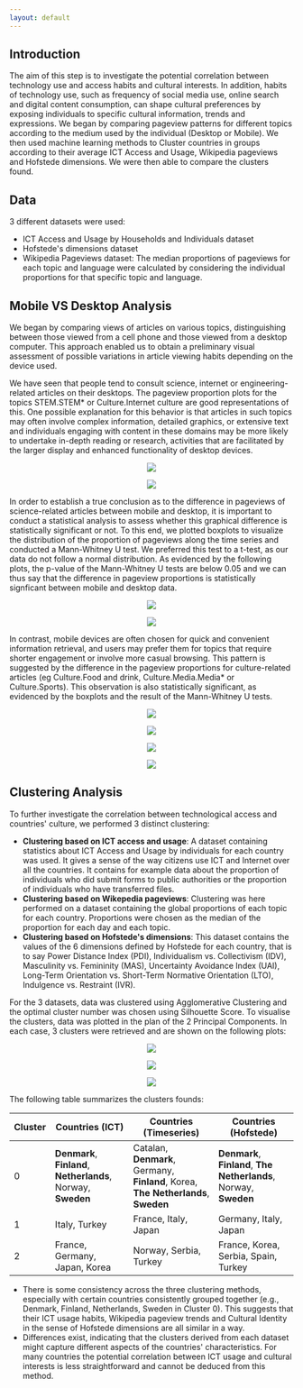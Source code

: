 ```yaml
---
layout: default
---
```


## Introduction

The aim of this step is to investigate the potential correlation between technology use and access habits and cultural interests. In addition, habits of technology use, such as frequency of social media use, online search and digital content consumption, can shape cultural preferences by exposing individuals to specific cultural information, trends and expressions. We began by comparing pageview patterns for different topics according to the medium used by the individual (Desktop or Mobile). We then used machine learning methods to Cluster countries in groups according to their average ICT Access and Usage, Wikipedia pageviews and Hofstede dimensions. We were then able to compare the clusters found.

## Data 

3 different datasets were used: 
- ICT Access and Usage by Households and Individuals dataset
- Hofstede's dimensions dataset 
- Wikipedia Pageviews dataset: The median proportions of pageviews for each topic and language were calculated by considering the individual proportions for that specific topic and language.

## Mobile VS Desktop Analysis

We began by comparing views of articles on various topics, distinguishing between those viewed from a cell phone and those viewed from a desktop computer. This approach enabled us to obtain a preliminary visual assessment of possible variations in article viewing habits depending on the device used.

We have seen that people tend to consult science, internet or engineering-related articles on their desktops. The pageview proportion plots for the topics STEM.STEM* or Culture.Internet culture are good representations of this. One possible explanation for this behavior is that articles in such topics may often involve complex information, detailed graphics, or extensive text and individuals engaging with content in these domains may be more likely to undertake in-depth reading or research, activities that are facilitated by the larger display and enhanced functionality of desktop devices.

<p id='comp' align='center' style="display: block;" >
<img src="images/mobile_desktop/compares_pageviews_Culture.Internet cultu.png"/>
</p>

<p id='comp' align='center' style="display: block;" >
<img src="images/mobile_desktop/compares_pageviews_STEM.STE.png"/>
</p>

In order to establish a true conclusion as to the difference in pageviews of science-related articles between mobile and desktop, it is important to conduct a statistical analysis to assess whether this graphical difference is statistically significant or not. To this end, we plotted boxplots to visualize the distribution of the proportion of pageviews along the time series and conducted a Mann-Whitney U test. We preferred this test to a t-test, as our data do not follow a normal distribution.
As evidenced by the following plots, the p-value of the Mann-Whitney U tests are below 0.05 and we can thus say that the difference in pageview proportions is statistically signficant between mobile and desktop data. 

<p id='boxplot' align='center' style="display: block;" >
<img src="images/boxplots/boxplot_Culture.Internet cultu.png"/>
</p>

<p id='boxplot' align='center' style="display: block;" >
<img src="images/boxplots/boxplot_STEM.STE.png"/>
</p>

In contrast, mobile devices are often chosen for quick and convenient information retrieval, and users may prefer them for topics that require shorter engagement or involve more casual browsing. This pattern is suggested by the difference in the pageview proportions for culture-related articles (eg Culture.Food and drink, Culture.Media.Media* or Culture.Sports). This observation is also statistically significant, as evidenced by the boxplots and the result of the Mann-Whitney U tests.

<p id='comp' align='center' style="display: block;" >
<img src="images/mobile_desktop/compares_pageviews_Culture.Food and dri.png"/>
</p>

<p id='boxplot' align='center' style="display: block;" >
<img src="images/boxplots/boxplot_Culture.Food and dri.png"/>
</p>

<p id='comp' align='center' style="display: block;" >
<img src="images/mobile_desktop/compares_pageviews_Culture.Spor.png"/>
</p>

<p id='boxplot' align='center' style="display: block;" >
<img src="images/boxplots/boxplot_Culture.Spor.png"/>
</p>

## Clustering Analysis 

To further investigate the correlation between technological access and countries' culture, we performed 3 distinct clustering:
- **Clustering based on ICT access and usage**: A dataset containing statistics about ICT Access and Usage by individuals for each country was used.  It gives a sense of the way citizens use ICT and Internet over all the countries. It contains for example data about the proportion of individuals who did submit forms to public authorities or the proportion of individuals who have transferred files.
- **Clustering based on Wikepedia pageviews**: Clustering was here performed on a dataset containing the global proportions of each topic for each country. Proportions were chosen as the median of the proportion for each day and each topic. 
- **Clustering based on Hofstede's dimensions**: This dataset contains the values of the 6 dimensions defined by Hofstede for each country, that is to say Power Distance Index (PDI), Individualism vs. Collectivism (IDV), Masculinity vs. Femininity (MAS), Uncertainty Avoidance Index (UAI), Long-Term Orientation vs. Short-Term Normative Orientation (LTO), Indulgence vs. Restraint (IVR). 

For the 3 datasets, data was clustered using Agglomerative Clustering and the optimal cluster number was chosen using Silhouette Score. To visualise the clusters, data was plotted in the plan of the 2 Principal Components. In each case, 3 clusters were retrieved and are shown on the following plots:

<p id='pca' align='center' style="display: block;" >
<img src="images/clusters/clusters_ict.png"/>
</p>

<p id='pca' align='center' style="display: block;" >
<img src="images/clusters/clusters_pageviews.png"/>
</p>

<p id='pca' align='center' style="display: block;" >
<img src="images/clusters/clusters_hofstede.png"/>
</p>

The following table summarizes the clusters founds:

| Cluster | Countries (ICT)                                              | Countries (Timeseries)                                        | Countries (Hofstede)                                        |
|---------|--------------------------------------------------------|--------------------------------------------------------------|-------------------------------------------------------------|
| 0       | **Denmark**, **Finland**, **Netherlands**, Norway, **Sweden**          | Catalan, **Denmark**, Germany, **Finland**, Korea, **The Netherlands**, **Sweden**  | **Denmark**, **Finland**, **The Netherlands**, Norway, **Sweden**           |
| 1       | Italy, Turkey                                           | France, Italy, Japan                                           | Germany, Italy, Japan                                        |
| 2       | France, Germany, Japan, Korea                           | Norway, Serbia, Turkey                                         | France, Korea, Serbia, Spain, Turkey                        |


- There is some consistency across the three clustering methods, especially with certain countries consistently grouped together (e.g., Denmark, Finland, Netherlands, Sweden in Cluster 0). This suggests that their ICT usage habits, Wikipedia pageview trends and Cultural Identity in the sense of Hofstede dimensions are all similar in a way. 
- Differences exist, indicating that the clusters derived from each dataset might capture different aspects of the countries' characteristics. For many countries the potential correlation between ICT usage and cultural interests is less straightforward and cannot be deduced from this method. 